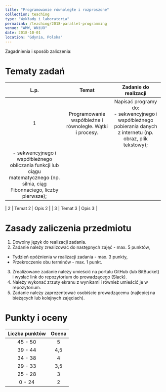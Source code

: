 ```yaml
---
title: "Programowanie równoległe i rozproszone"
collection: teaching
type: "Wykłady i laboratoria"
permalink: /teaching/2018-parallel-programming
venue: "AMW, WNiUO"
date: 2018-10-01
location: "Gdynia, Polska"
---
```


Zagadnienia i sposób zaliczenia:

Tematy zadań
======

| L.p. |     Temat     	| Zadanie do realizacji    |
| :---:|:-------------:	| :-----: |
|   1  | Programowanie współbieżne i równoległe. Wątki i procesy. | Napisać programy do:  <br> - sekwencyjnego i współbieżnego pobierania danych z internetu (np. obraz, plik tekstowy);<br>
						 - sekwencyjnego i współbieżnego obliczania funkcji lub ciągu matematycznego (np. silnia, ciąg Fibonnaciego, liczby pierwsze);<br>|

|   2  | Temat 2        | Opis 2  |
|   3  | Temat 3        | Opis 3  |

Zasady zaliczenia przedmiotu
======

1. Dowolny język do realizacji zadania.
2. Zadanie należy zrealizować do następnych zajęć - max. 5 punktów,
  * Tydzień opóźnienia w realizacji zadania - max. 3 punkty,
  * Przekroczenie obu terminów - max. 1 punkt.
3. Zrealizowane zadanie należy umieścić na portalu GitHub (lub BitBucket) i wysłać link do repozytorium do prowadzącego (Slack).
4. Należy wykonać zrzuty ekranu z wynikami i również umieścić je w repozytorium.
5. Zadanie należy zaprezentować osobiście prowadzącemu (najlepiej na bieżących lub kolejnych zajęciach). 

Punkty i oceny
======

|    Liczba punktów    	| Ocena    |
|    :-------------:	| :-----:  |
|    45 - 50	        |     5    |
|    39 - 44	        |    4,5   |
|    34 - 38	        |     4    |
|    29 - 33	        |    3,5   |
|    25 - 28	        |     3    |
|     0 - 24	        |     2    |
